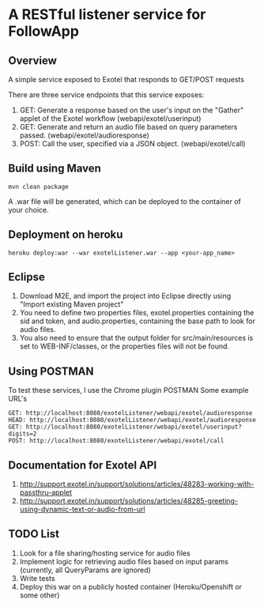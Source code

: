 # A RESTful listener service for FollowApp

## Overview
A simple service exposed to Exotel that responds to GET/POST requests

There are three service endpoints that this service exposes:

1. GET: Generate a response based on the user's input on the "Gather" applet of the Exotel workflow (webapi/exotel/userinput)
2. GET: Generate and return an audio file based on query parameters passed. (webapi/exotel/audioresponse)
3. POST: Call the user, specified via a JSON object. (webapi/exotel/call)

## Build using Maven

    mvn clean package

A .war file will be generated, which can be deployed to the container of your choice.

## Deployment on heroku
    
    heroku deploy:war --war exotelListener.war --app <your-app_name>

## Eclipse
1. Download M2E, and import the project into Eclipse directly using "Import existing Maven project"
2. You need to define two properties files, exotel.properties containing the sid and token, and audio.properties, containing the base path to look for audio files.
3. You also need to ensure that the output folder for src/main/resources is set to WEB-INF/classes, or the properties files will not be found.

## Using POSTMAN
To test these services, I use the Chrome plugin POSTMAN
Some example URL's

    GET: http://localhost:8080/exotelListener/webapi/exotel/audioresponse
    HEAD: http://localhost:8080/exotelListener/webapi/exotel/audioresponse
    GET: http://localhost:8080/exotelListener/webapi/exotel/userinput?digits=2
    POST: http://localhost:8080/exotelListener/webapi/exotel/call

## Documentation for Exotel API

1. http://support.exotel.in/support/solutions/articles/48283-working-with-passthru-applet
2. http://support.exotel.in/support/solutions/articles/48285-greeting-using-dynamic-text-or-audio-from-url

## TODO List

1. Look for a file sharing/hosting service for audio files
2. Implement logic for retrieving audio files based on input params (currently, all QueryParams are ignored)
3. Write tests
4. Deploy this war on a publicly hosted container (Heroku/Openshift or some other)

